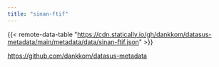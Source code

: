 ```yaml
---
title: "sinan-ftif"
---
```


{{< remote-data-table "https://cdn.statically.io/gh/dankkom/datasus-metadata/main/metadata/data/sinan-ftif.json" >}}

https://github.com/dankkom/datasus-metadata
